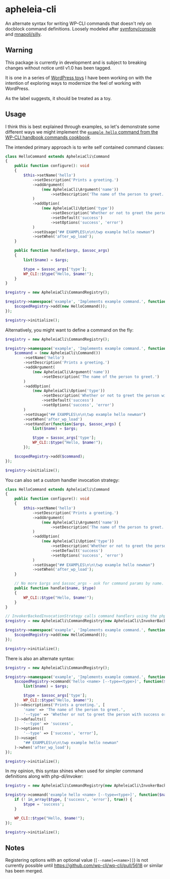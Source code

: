 # apheleia-cli

An alternate syntax for writing WP-CLI commands that doesn't rely on docblock command definitions. Loosely modeled after [symfony/console](https://github.com/symfony/console) and [mnapoli/silly](https://github.com/mnapoli/silly/).

## Warning

This package is currently in development and is subject to breaking changes without notice until v1.0 has been tagged.

It is one in a series of [WordPress toys](https://github.com/ssnepenthe?tab=repositories&q=topic%3Atoy+topic%3Awordpress&type=&language=&sort=) I have been working on with the intention of exploring ways to modernize the feel of working with WordPress.

As the label suggests, it should be treated as a toy.

## Usage

I think this is best explained through examples, so let's demonstrate some different ways we might implement the [`example hello` command from the WP-CLI handbook commands cookbook](https://make.wordpress.org/cli/handbook/guides/commands-cookbook/#annotating-with-phpdoc).

The intended primary approach is to write self contained command classes:

```php
class HelloCommand extends ApheleiaCli\Command
{
	public function configure(): void
	{
		$this->setName('hello')
			->setDescription('Prints a greeting.')
			->addArgument(
				(new ApheleiaCli\Argument('name'))
					->setDescription('The name of the person to greet.')
			)
			->addOption(
				(new ApheleiaCli\Option('type'))
					->setDescription('Whether or not to greet the person with success or error.')
					->setDefault('success')
					->setOptions('success', 'error')
			)
			->setUsage("## EXAMPLES\n\n\twp example hello newman")
			->setWhen('after_wp_load');
	}

	public function handle($args, $assoc_args)
	{
		list($name) = $args;

		$type = $assoc_args['type'];
		WP_CLI::$type("Hello, $name!");
	}
}

$registry = new ApheleiaCli\CommandRegistry();

$registry->namespace('example', 'Implements example command.', function($scopedRegistry) {
	$scopedRegistry->add(new HelloCommand());
});

$registry->initialize();
```

Alternatively, you might want to define a command on the fly:

```php
$registry = new ApheleiaCli\CommandRegistry();

$registry->namespace('example', 'Implements example command.', function($scopedRegistry) {
	$command = (new ApheleiaCli\Command())
		->setName('hello')
		->setDescription('Prints a greeting.')
		->addArgument(
			(new ApheleiaCli\Argument('name'))
				->setDescription('The name of the person to greet.')
		)
		->addOption(
			(new ApheleiaCli\Option('type'))
				->setDescription('Whether or not to greet the person with success or error.')
				->setDefault('success')
				->setOptions('success', 'error')
		)
		->setUsage("## EXAMPLES\n\n\twp example hello newman")
		->setWhen('after_wp_load')
		->setHandler(function($args, $assoc_args) {
			list($name) = $args;

			$type = $assoc_args['type'];
			WP_CLI::$type("Hello, $name!");
		});

	$scopedRegistry->add($command);
});

$registry->initialize();
```

You can also set a custom handler invocation strategy:

```php
class HelloCommand extends ApheleiaCli\Command
{
	public function configure(): void
	{
		$this->setName('hello')
			->setDescription('Prints a greeting.')
			->addArgument(
				(new ApheleiaCli\Argument('name'))
					->setDescription('The name of the person to greet.')
			)
			->addOption(
				(new ApheleiaCli\Option('type'))
					->setDescription('Whether or not to greet the person with success or error.')
					->setDefault('success')
					->setOptions('success', 'error')
			)
			->setUsage("## EXAMPLES\n\n\twp example hello newman")
			->setWhen('after_wp_load');
	}

	// No more $args and $assoc_args - ask for command params by name.
	public function handle($name, $type)
	{
		WP_CLI::$type("Hello, $name!");
	}
}

// InvokerBackedInvocationStrategy calls command handlers using the php-di/invoker package.
$registry = new ApheleiaCli\CommandRegistry(new ApheleiaCli\InvokerBackedInvocationStrategy());

$registry->namespace('example', 'Implements example command.', function($scopedRegistry) {
	$scopedRegistry->add(new HelloCommand());
});

$registry->initialize();
```

There is also an alternate syntax:

```php
$registry = new ApheleiaCli\CommandRegistry();

$registry->namespace('example', 'Implements example command.', function($scopedRegistry) {
	$scopedRegistry->command('hello <name> [--type=<type>]', function($args, $assoc_args) {
		list($name) = $args;

		$type = $assoc_args['type'];
		WP_CLI::$type("Hello, $name!");
	})->descriptions('Prints a greeting.', [
		'name' => 'The name of the person to greet.',
		'--type' => 'Whether or not to greet the person with success or error.',
	])->defaults([
		'--type' => 'success',
	])->options([
		'--type' => ['success', 'error'],
	])->usage(
		"## EXAMPLES\n\n\twp example hello newman"
	)->when('after_wp_load');
});

$registry->initialize();
```

In my opinion, this syntax shines when used for simpler command definitions along with php-di/invoker:

```php
$registry = new ApheleiaCli\CommandRegistry(new ApheleiaCli\InvokerBackedInvocationStrategy());

$registry->command('example hello <name> [--type=<type>]', function($name, $type = 'success') {
	if (! in_array($type, ['success', 'error'], true)) {
		$type = 'success';
	}

	WP_CLI::$type("Hello, $name!");
});

$registry->initialize();
```

## Notes

Registering options with an optional value (`[--name[=<name>]]`) is not currently possible until https://github.com/wp-cli/wp-cli/pull/5618 or similar has been merged.
